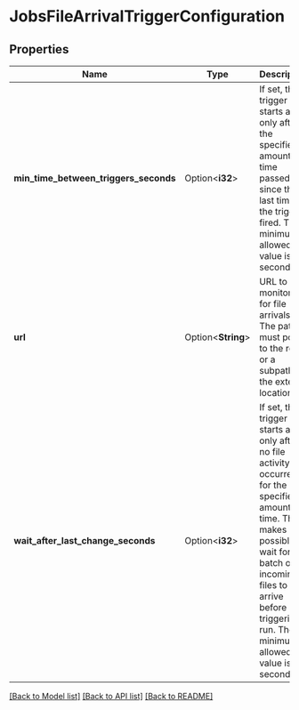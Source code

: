 # JobsFileArrivalTriggerConfiguration

## Properties

Name | Type | Description | Notes
------------ | ------------- | ------------- | -------------
**min_time_between_triggers_seconds** | Option<**i32**> | If set, the trigger starts a run only after the specified amount of time passed since the last time the trigger fired. The minimum allowed value is 60 seconds  | [optional]
**url** | Option<**String**> | URL to be monitored for file arrivals. The path must point to the root or a subpath of the external location. | [optional]
**wait_after_last_change_seconds** | Option<**i32**> | If set, the trigger starts a run only after no file activity has occurred for the specified amount of time. This makes it possible to wait for a batch of incoming files to arrive before triggering a run. The minimum allowed value is 60 seconds.  | [optional]

[[Back to Model list]](../README.md#documentation-for-models) [[Back to API list]](../README.md#documentation-for-api-endpoints) [[Back to README]](../README.md)


